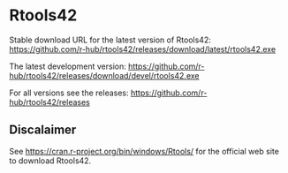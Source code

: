 # Rtools42

Stable download URL for the latest version of Rtools42: https://github.com/r-hub/rtools42/releases/download/latest/rtools42.exe

The latest development version: https://github.com/r-hub/rtools42/releases/download/devel/rtools42.exe

For all versions see the releases: https://github.com/r-hub/rtools42/releases

## Discalaimer

See https://cran.r-project.org/bin/windows/Rtools/ for the official web site to download Rtools42.
